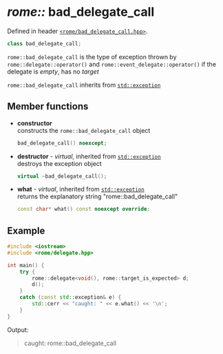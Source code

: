 # _rome::_ **bad_delegate_call**

Defined in header [`<rome/bad_delegate_call.hpp>`](../include/rome/bad_delegate_call.hpp).

```cpp
class bad_delegate_call;
```

`rome::bad_delegate_call` is the type of exception thrown by `rome::delegate::operator()` and `rome::event_delegate::operator()` if the delegate is _empty_, has no _target_

`rome::bad_delegate_call` inherits from [`std::exception`](https://en.cppreference.com/w/cpp/error/exception)

## Member functions

- **constructor**  
  constructs the `rome::bad_delegate_call` object
  
  ```cpp
  bad_delegate_call() noexcept;
  ```
  
- **destructor** - _virtual_, inherited from [`std::exception`](https://en.cppreference.com/w/cpp/error/exception)  
  destroys the exception object
  
  ```cpp
  virtual ~bad_delegate_call();
  ```
  
- **what** - _virtual_, inherited from [`std::exception`](https://en.cppreference.com/w/cpp/error/exception)  
  returns the explanatory string "rome::bad_delegate_call"
  
  ```cpp
  const char* what() const noexcept override;
  ```

## Example

```cpp
#include <iostream>
#include <rome/delegate.hpp>

int main() {
    try {
        rome::delegate<void(), rome::target_is_expected> d;
        d();
    }
    catch (const std::exception& e) {
        std::cerr << "caught: " << e.what() << '\n';
    }
}
```

Output:
> caught: rome::bad_delegate_call

